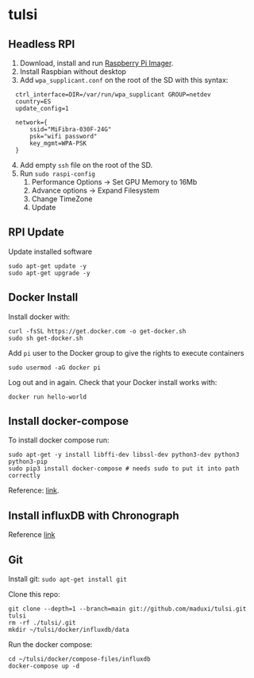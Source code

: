 # tulsi

## Headless RPI

1. Download, install and run [Raspberry Pi Imager](https://www.raspberrypi.org/downloads/).
2. Install Raspbian without desktop
3. Add `wpa_supplicant.conf` on the root of the SD with this syntax: 
```shell
  ctrl_interface=DIR=/var/run/wpa_supplicant GROUP=netdev
  country=ES
  update_config=1

  network={
      ssid="MiFibra-030F-24G"
      psk="wifi password"
      key_mgmt=WPA-PSK
  }
  ```
4. Add empty `ssh` file on the root of the SD.
5. Run `sudo raspi-config`
   1. Performance Options -> Set GPU Memory to 16Mb
   2. Advance options -> Expand Filesystem
   3. Change TimeZone
   4. Update

## RPI Update
Update installed software
```shell
sudo apt-get update -y
sudo apt-get upgrade -y
```

## Docker Install
Install docker with:
```shell
curl -fsSL https://get.docker.com -o get-docker.sh
sudo sh get-docker.sh
```

Add `pi` user to the Docker group to give the rights to execute containers
```shell
sudo usermod -aG docker pi
```
Log out and in again. Check that your Docker install works with:
```shell
docker run hello-world
```

## Install docker-compose

To install docker compose run:
```shell
sudo apt-get -y install libffi-dev libssl-dev python3-dev python3 python3-pip
sudo pip3 install docker-compose # needs sudo to put it into path correctly
```

Reference: [link](https://blog.anoff.io/2020-12-install-docker-raspi/).

## Install influxDB with Chronograph

Reference [link](https://blog.anoff.io/2020-12-run-influx-on-raspi-docker-compose/)

## Git
Install git:
`sudo apt-get install git`

Clone this repo:
```shell
git clone --depth=1 --branch=main git://github.com/maduxi/tulsi.git tulsi
rm -rf ./tulsi/.git
mkdir ~/tulsi/docker/influxdb/data
```

Run the docker compose:
```shell
cd ~/tulsi/docker/compose-files/influxdb
docker-compose up -d
```

